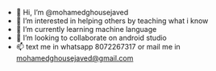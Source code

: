- 👋 Hi, I’m @mohamedghousejaved
- 👀 I’m interested in helping others by teaching what i know
- 🌱 I’m currently learning machine language
- 💞️ I’m looking to collaborate on android studio
- 📫 text me in whatsapp 8072267317 or mail me in mohamedghousejaved@gmail.com

<!---
mohamedghousejaved/mohamedghousejaved is a ✨ special ✨ repository because its `README.md` (this file) appears on your GitHub profile.
You can click the Preview link to take a look at your changes.
--->
